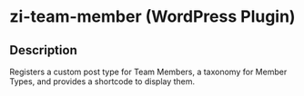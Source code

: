 # zi-team-member (WordPress Plugin)

## Description

Registers a custom post type for Team Members, a taxonomy for Member Types, and provides a shortcode to display them.

